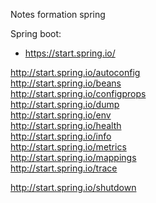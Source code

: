 Notes formation spring

Spring boot:  
- https://start.spring.io/

http://start.spring.io/autoconfig  
http://start.spring.io/beans  
http://start.spring.io/configprops  
http://start.spring.io/dump  
http://start.spring.io/env  
http://start.spring.io/health  
http://start.spring.io/info  
http://start.spring.io/metrics  
http://start.spring.io/mappings  
http://start.spring.io/trace  
 
http://start.spring.io/shutdown  
